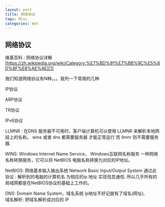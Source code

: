 ```yaml
---
layout: post
title: 网络协议
tags: Misc
categories: Net
---
```

## 网络协议
 维基百科 : 网络协议详解
[https://zh.wikipedia.org/wiki/Category:%E7%BD%91%E7%BB%9C%E5%8D%8F%E8%AE%AE][1]

我们知道网络协议有N种。。。我列一下常用的几种

IP协议


ARP协议



TR协议

IPv6协议


LLMNR : 
在DNS 服务器不可用时，客户端计算机可以使用 LLMNR 来解析本地网段上的名称。
wins  或者  dns  都需要服务器 才能正常运行    而 llmnr 则不需要服务器.

WINS: 
Windows Internet Name Service， Windows互联网名称服务
一种网络名称转换服务，它可以将 NetBIOS 电脑名称转换为对应的IP地址。

NetBIOS:
网络基本输入输出系统 Network Basic Input/Output System
通过此协议 : 解析别的电脑的计算机名 为相应的ip 地址 实现信息通信.
所以几乎所有的局域网都是在NetBIOS协议的基础上工作的。

DNS:
Domain Name System，域名系统
ip地址不好记就有了域名(网址),  
域名解析: 把域名解析成对应的 IP

 


























[1]:	https://zh.wikipedia.org/wiki/Category:%E7%BD%91%E7%BB%9C%E5%8D%8F%E8%AE%AE